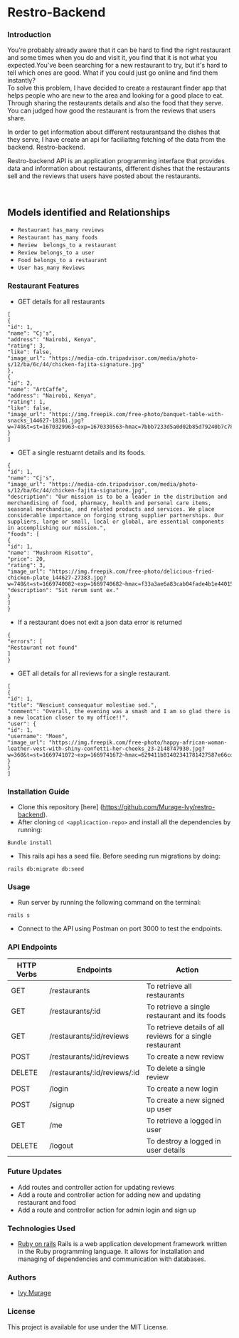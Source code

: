 # Restro-Backend

### Introduction
You’re probably already aware that it can be hard to find the right restaurant and some times when you do and visit it, you find that it is not what you expected.You've been searching for a new restaurant to try, but it's hard to tell which ones are good. What if you could just go online and find them instantly?  
To solve this problem,  I have decided to create a restaurant finder app that helps people who are new to the area and looking for a good place to eat. Through sharing the restaurants details and also the food that they serve. You can judged how good the restaurant is from the reviews that users share.

In order to get information about different restaurantsand the dishes that they serve, I have create an api for faciliattng fetching of the data from the backend. Restro-backend.

Restro-backend API is an application programming interface that provides data and information about restaurants, different dishes that the restaurants sell and the reviews that users have posted about the restaurants. 

<br/>

## Models identified and Relationships
* ```Restaurant has_many reviews ```
* ```Restaurant has_many foods```
* ```Review  belongs_to a restaurant ```
* ```Review belongs_to a user```
* ```Food belongs_to a restaurant```
* ```User has_many Reviews```

### Restaurant Features
* GET  details for all restaurants
```
[
{
"id": 1,
"name": "Cj's",
"address": "Nairobi, Kenya",
"rating": 3,
"like": false,
"image_url": "https://media-cdn.tripadvisor.com/media/photo-s/12/ba/6c/44/chicken-fajita-signature.jpg"
},
{
"id": 2,
"name": "ArtCaffe",
"address": "Nairobi, Kenya",
"rating": 1,
"like": false,
"image_url": "https://img.freepik.com/free-photo/banquet-table-with-snacks_144627-18361.jpg?w=740&t=st=1670329963~exp=1670330563~hmac=7bbb7233d5a0d02b85d79240b7c78597534c68b7e6671c39c6cfce6bef4a9f9e"
}
]
```
* GET a single restuarnt details and its foods.
```
{
"id": 1,
"name": "Cj's",
"image_url": "https://media-cdn.tripadvisor.com/media/photo-s/12/ba/6c/44/chicken-fajita-signature.jpg",
"description": "Our mission is to be a leader in the distribution and merchandising of food, pharmacy, health and personal care items, seasonal merchandise, and related products and services. We place considerable importance on forging strong supplier partnerships. Our suppliers, large or small, local or global, are essential components in accomplishing our mission.",
"foods": [
{
"id": 1,
"name": "Mushroom Risotto",
"price": 20,
"rating": 3,
"image_url": "https://img.freepik.com/free-photo/delicious-fried-chicken-plate_144627-27383.jpg?w=740&t=st=1669740082~exp=1669740682~hmac=f33a3ae6a83cab04fade4b1e4401572049d549905228ef5b6a1203455e193027",
"description": "Sit rerum sunt ex."
}
]
}
```
* If a restaurant does not exit a json data error is returned
```
{
"errors": [
"Restaurant not found"
]
}
```
* GET all details for all reviews for a single restaurant.
```
[
{
"id": 1,
"title": "Nesciunt consequatur molestiae sed.",
"comment": "Overall, the evening was a smash and I am so glad there is a new location closer to my office!!",
"user": {
"id": 1,
"username": "Moen",
"image_url": "https://img.freepik.com/free-photo/happy-african-woman-leather-vest-with-shiny-confetti-her-cheeks_23-2148747930.jpg?w=360&t=st=1669741072~exp=1669741672~hmac=629411b81402341781427587e66cddd0a5f40905a82533f14a243ab0a8c4daec"
}
}
]
```

### Installation Guide
* Clone this repository [here]
(https://github.com/Murage-Ivy/restro-backend).
* After cloning ```cd <applicaction-repo>``` and  install all the dependencies by running:
```properties
Bundle install
```  
* This rails api has a seed file. Before seeding run migrations by doing:
```properties
rails db:migrate db:seed
``` 
### Usage
* Run server by running the following command on the terminal:
```properties
rails s 
```  
* Connect to the API using Postman on port 3000 to test the endpoints.


### API Endpoints
| HTTP Verbs | Endpoints | Action |
| --- | --- | --- |
| GET | /restaurants| To retrieve all restaurants|
| GET | /restaurants/:id | To retrieve a single restaurant and its foods|
| GET | /restaurants/:id/reviews| To retrieve details of all reviews for a single restaurant|
| POST | /restaurants/:id/reviews | To create a new review|
| DELETE| /restaurants/:id/reviews/:id| To delete a single review|
| POST | /login| To create a new login|
| POST | /signup| To create a new signed up user|
| GET | /me| To retrieve a logged in user|
| DELETE | /logout| To destroy a logged in user details|

### Future Updates
* Add routes and controller action for updating reviews 
* Add a route and controller action for adding new and updating restaurant and food 
* Add a route and controller action for admin login and sign up

### Technologies Used
* [Ruby on rails](https://guides.rubyonrails.org/) Rails is a web application development framework written in the Ruby programming language. It allows for installation and managing of dependencies and communication with databases.

### Authors
* [Ivy Murage](https://github.com/Murage-Ivy)

### License
This project is available for use under the MIT License.
